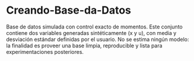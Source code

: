 # Creando-Base-da-Datos
Base de datos simulada con control exacto de momentos. Este conjunto contiene dos variables generadas sintéticamente (x y u), con media y desviación estándar definidas por el usuario. No se estima ningún modelo: la finalidad es proveer una base limpia, reproducible y lista para experimentaciones posteriores.
